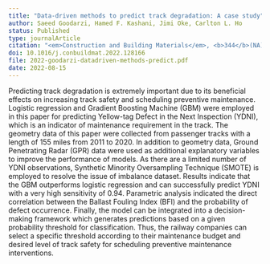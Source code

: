 ```yaml
---
title: "Data-driven methods to predict track degradation: A case study"
author: Saeed Goodarzi, Hamed F. Kashani, Jimi Oke, Carlton L. Ho
status: Published
type: journalArticle
citation: "<em>Construction and Building Materials</em>, <b>344</b>(NA):128166"
doi: 10.1016/j.conbuildmat.2022.128166
file: 2022-goodarzi-datadriven-methods-predict.pdf
date: 2022-08-15
---
```



Predicting track degradation is extremely important due to its beneficial effects on increasing track safety and scheduling preventive maintenance. Logistic regression and Gradient Boosting Machine (GBM) were employed in this paper for predicting Yellow-tag Defect in the Next Inspection (YDNI), which is an indicator of maintenance requirement in the track. The geometry data of this paper were collected from passenger tracks with a length of 155 miles from 2011 to 2020. In addition to geometry data, Ground Penetrating Radar (GPR) data were used as additional explanatory variables to improve the performance of models. As there are a limited number of YDNI observations, Synthetic Minority Oversampling Technique (SMOTE) is employed to resolve the issue of imbalance dataset. Results indicate that the GBM outperforms logistic regression and can successfully predict YDNI with a very high sensitivity of 0.94. Parametric analysis indicated the direct correlation between the Ballast Fouling Index (BFI) and the probability of defect occurrence. Finally, the model can be integrated into a decision-making framework which generates predictions based on a given probability threshold for classification. Thus, the railway companies can select a specific threshold according to their maintenance budget and desired level of track safety for scheduling preventive maintenance interventions.
